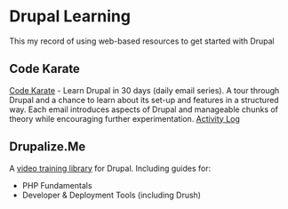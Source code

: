 # Drupal Learning
This my record of using web-based resources to get started with Drupal

## Code Karate
[Code Karate](http://codekarate.com/) - Learn Drupal in 30 days (daily email series). A tour through Drupal and a chance to learn about its set-up and features in a structured way. Each email introduces aspects of Drupal and manageable chunks of theory while encouraging further experimentation. [Activity Log](code_karate.md)

## Drupalize.Me
A [video training library](https://drupalize.me/) for Drupal. Including guides for:
- PHP Fundamentals
- Developer & Deployment Tools (including Drush)
